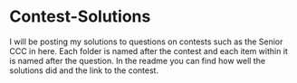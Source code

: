 # Contest-Solutions
I will be posting my solutions to questions on contests such as the Senior CCC in here.
Each folder is named after the contest and each item within it is named after the question. In the readme you can find how well the solutions did and the link to the contest.
